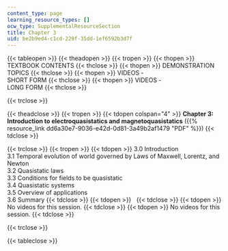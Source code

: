 ```yaml
---
content_type: page
learning_resource_types: []
ocw_type: SupplementalResourceSection
title: Chapter 3
uid: be2b9ed4-c1cd-229f-35dd-1ef6592b3d7f
---
```


{{< tableopen >}}
{{< theadopen >}}
{{< tropen >}}
{{< thopen >}}
TEXTBOOK CONTENTS
{{< thclose >}}
{{< thopen >}}
DEMONSTRATION TOPICS
{{< thclose >}}
{{< thopen >}}
VIDEOS -  
SHORT FORM
{{< thclose >}}
{{< thopen >}}
VIDEOS -  
LONG FORM
{{< thclose >}}

{{< trclose >}}

{{< theadclose >}}
{{< tropen >}}
{{< tdopen colspan="4" >}}
**Chapter 3: Introduction to electroquasistatics and magnetoquasistatics** ({{% resource_link dd6a30e7-9036-e42d-0d81-3a49b2af1479 "PDF" %}})
{{< tdclose >}}

{{< trclose >}}
{{< tropen >}}
{{< tdopen >}}
3.0 Introduction  
3.1 Temporal evolution of world governed by Laws of Maxwell, Lorentz, and Newton  
3.2 Quasistatic laws  
3.3 Conditions for fields to be quasistatic  
3.4 Quasistatic systems  
3.5 Overview of applications  
3.6 Summary
{{< tdclose >}}
{{< tdopen >}}
 
{{< tdclose >}}
{{< tdopen >}}
No videos for this session.
{{< tdclose >}}
{{< tdopen >}}
No videos for this session.
{{< tdclose >}}

{{< trclose >}}

{{< tableclose >}}